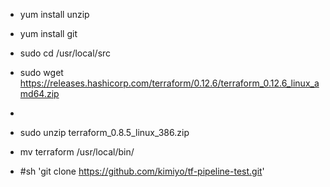 
- yum install unzip
- yum install git

- sudo cd /usr/local/src
- sudo wget https://releases.hashicorp.com/terraform/0.12.6/terraform_0.12.6_linux_amd64.zip
- 
- sudo unzip terraform_0.8.5_linux_386.zip
- mv terraform /usr/local/bin/

- #sh 'git clone https://github.com/kimiyo/tf-pipeline-test.git'
            
            